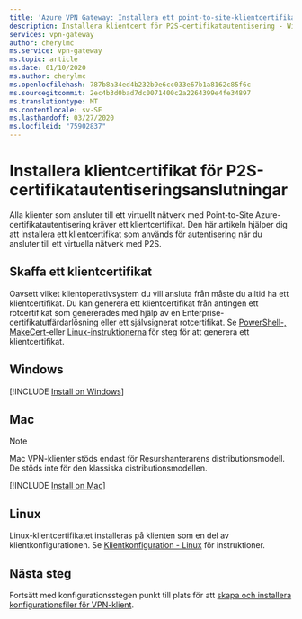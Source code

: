 ```yaml
---
title: 'Azure VPN Gateway: Installera ett point-to-site-klientcertifikat'
description: Installera klientcert för P2S-certifikatautentisering - Windows, Mac, Linux.
services: vpn-gateway
author: cherylmc
ms.service: vpn-gateway
ms.topic: article
ms.date: 01/10/2020
ms.author: cherylmc
ms.openlocfilehash: 787b8a34ed4b232b9e6cc033e67b1a8162c85f6c
ms.sourcegitcommit: 2ec4b3d0bad7dc0071400c2a2264399e4fe34897
ms.translationtype: MT
ms.contentlocale: sv-SE
ms.lasthandoff: 03/27/2020
ms.locfileid: "75902837"
---
```

# <a name="install-client-certificates-for-p2s-certificate-authentication-connections"></a>Installera klientcertifikat för P2S-certifikatautentiseringsanslutningar

Alla klienter som ansluter till ett virtuellt nätverk med Point-to-Site Azure-certifikatautentisering kräver ett klientcertifikat. Den här artikeln hjälper dig att installera ett klientcertifikat som används för autentisering när du ansluter till ett virtuella nätverk med P2S.

## <a name="acquire-a-client-certificate"></a><a name="generate"></a>Skaffa ett klientcertifikat

Oavsett vilket klientoperativsystem du vill ansluta från måste du alltid ha ett klientcertifikat. Du kan generera ett klientcertifikat från antingen ett rotcertifikat som genererades med hjälp av en Enterprise-certifikatutfärdarlösning eller ett självsignerat rotcertifikat. Se [PowerShell-,](vpn-gateway-certificates-point-to-site.md) [MakeCert-](vpn-gateway-certificates-point-to-site-makecert.md)eller [Linux-instruktionerna](vpn-gateway-certificates-point-to-site-linux.md) för steg för att generera ett klientcertifikat. 

## <a name="windows"></a><a name="installwin"></a>Windows

[!INCLUDE [Install on Windows](../../includes/vpn-gateway-certificates-install-client-cert-include.md)]

## <a name="mac"></a><a name="installmac"></a>Mac

>[!NOTE]
>Mac VPN-klienter stöds endast för Resurshanterarens distributionsmodell. De stöds inte för den klassiska distributionsmodellen.
>
>

[!INCLUDE [Install on Mac](../../includes/vpn-gateway-certificates-install-mac-client-cert-include.md)]

## <a name="linux"></a><a name="installlinux"></a>Linux

Linux-klientcertifikatet installeras på klienten som en del av klientkonfigurationen. Se [Klientkonfiguration - Linux](point-to-site-vpn-client-configuration-azure-cert.md#linuxinstallcli) för instruktioner.

## <a name="next-steps"></a>Nästa steg

Fortsätt med konfigurationsstegen punkt till plats för att [skapa och installera konfigurationsfiler för VPN-klient](point-to-site-vpn-client-configuration-azure-cert.md).
